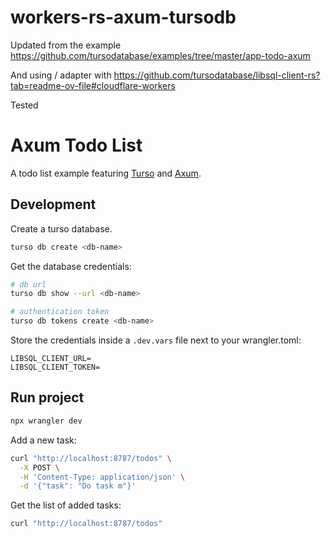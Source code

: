 # workers-rs-axum-tursodb

Updated from the example
https://github.com/tursodatabase/examples/tree/master/app-todo-axum

And using / adapter with
https://github.com/tursodatabase/libsql-client-rs?tab=readme-ov-file#cloudflare-workers

Tested

# Axum Todo List

A todo list example featuring [Turso](https://turso.tech) and [Axum](https://github.com/tokio-rs/axum).

## Development

Create a turso database.

```sh
turso db create <db-name>
```

Get the database credentials:

```sh
# db url
turso db show --url <db-name>

# authentication token
turso db tokens create <db-name>
```

Store the credentials inside a `.dev.vars` file next to your wrangler.toml:

```text
LIBSQL_CLIENT_URL=
LIBSQL_CLIENT_TOKEN=
```

## Run project

```sh
npx wrangler dev
```

Add a new task:

```sh
curl "http://localhost:8787/todos" \
  -X POST \
  -H 'Content-Type: application/json' \
  -d '{"task": "Do task m"}'
```

Get the list of added tasks:

```sh
curl "http://localhost:8787/todos"
```
